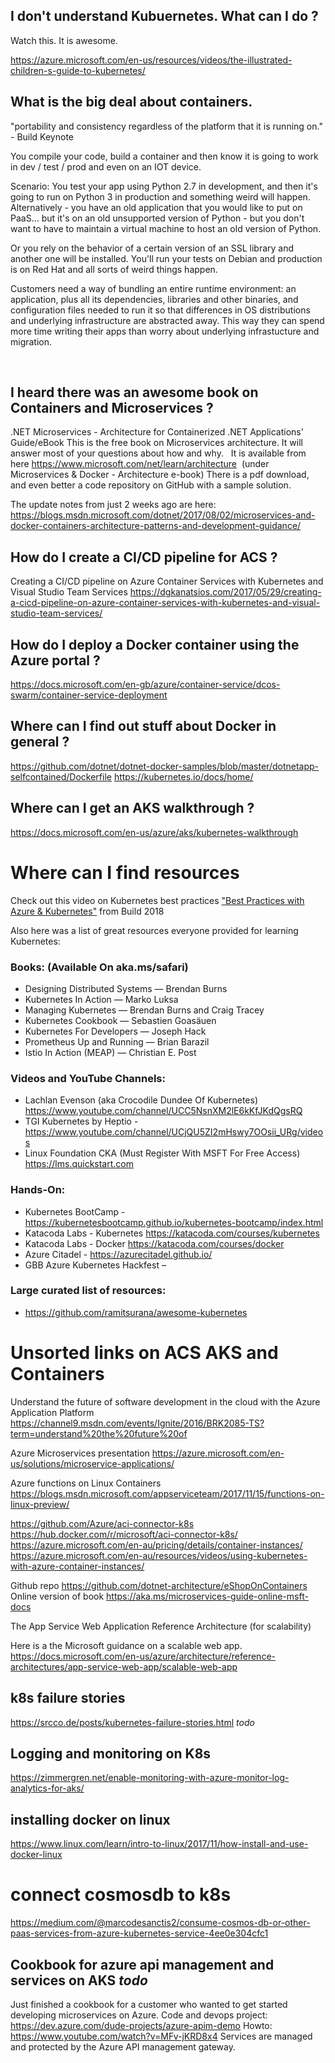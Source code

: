 ## I don't understand Kubuernetes. What can I do ?
Watch this. It is awesome.

https://azure.microsoft.com/en-us/resources/videos/the-illustrated-children-s-guide-to-kubernetes/



## What is the big deal about containers.
"portability and consistency regardless of the platform that it is running on." - Build Keynote

You compile your code, build a container and then know it is going to work in dev / test / prod and even on an IOT device.

Scenario: You test your app using Python 2.7 in development, and then it's going to run on Python 3 in production and something weird will happen. Alternatively - you have an old application that you would like to put on PaaS... but it's on an old unsupported version of Python - but you don't want to have to maintain a virtual machine to host an old version of Python.

Or you rely on the behavior of a certain version of an SSL library and another one will be installed. 
You'll run your tests on Debian and production is on Red Hat and all sorts of weird things happen.

Customers need a way of bundling an entire runtime environment: an application, plus all its dependencies, libraries and other binaries, and configuration files needed to run it so that differences in OS distributions and underlying infrastructure are abstracted away. This way they can spend more  time writing their apps than worry about underlying infrastucture and migration.

 
## I heard there was an awesome book on Containers and Microservices ?  
.NET Microservices - Architecture for Containerized .NET Applications' Guide/eBook
This is the free book on Microservices architecture. It will answer most of your questions about how and why.
 
It is available from here https://www.microsoft.com/net/learn/architecture  (under Microservices & Docker - Architecture e-book)
There is a pdf download, and even better a code repository on GitHub with a sample solution. 

The update notes from just 2 weeks ago are here: https://blogs.msdn.microsoft.com/dotnet/2017/08/02/microservices-and-docker-containers-architecture-patterns-and-development-guidance/

## How do I create a CI/CD pipeline for ACS ?

Creating a CI/CD pipeline on Azure Container Services with Kubernetes and Visual Studio Team Services
https://dgkanatsios.com/2017/05/29/creating-a-cicd-pipeline-on-azure-container-services-with-kubernetes-and-visual-studio-team-services/


## How do I deploy a Docker container using the Azure portal ?
https://docs.microsoft.com/en-gb/azure/container-service/dcos-swarm/container-service-deployment


## Where can I find out stuff about Docker in general ?

https://github.com/dotnet/dotnet-docker-samples/blob/master/dotnetapp-selfcontained/Dockerfile
https://kubernetes.io/docs/home/

## Where can I get an AKS walkthrough ? 

https://docs.microsoft.com/en-us/azure/aks/kubernetes-walkthrough





# Where can I find resources


Check out this video on Kubernetes best practices
["Best Practices with Azure & Kubernetes"](
https://developer.microsoft.com/en-us/events/build/content/best-practices-with-azure-kubernetes) from Build 2018

Also here was a list of great resources everyone provided for learning Kubernetes:

### Books: (Available On aka.ms/safari)
- Designing Distributed Systems — Brendan Burns
- Kubernetes In Action — Marko Luksa
- Managing Kubernetes — Brendan Burns and Craig Tracey
- Kubernetes Cookbook — Sebastien Goasäuen
- Kubernetes For Developers — Joseph Hack
- Prometheus Up and Running — Brian Barazil
- Istio In Action (MEAP) — Christian E. Post

### Videos and YouTube Channels:
- Lachlan Evenson (aka Crocodile Dundee Of Kubernetes) https://www.youtube.com/channel/UCC5NsnXM2lE6kKfJKdQgsRQ
- TGI Kubernetes by Heptio - https://www.youtube.com/channel/UCjQU5ZI2mHswy7OOsii_URg/videos
- Linux Foundation CKA (Must Register With MSFT For Free Access) https://lms.quickstart.com

### Hands-On:
- Kubernetes BootCamp - https://kubernetesbootcamp.github.io/kubernetes-bootcamp/index.html
- Katacoda Labs - Kubernetes https://katacoda.com/courses/kubernetes
- Katacoda Labs - Docker https://katacoda.com/courses/docker
- Azure Citadel - https://azurecitadel.github.io/
- GBB Azure Kubernetes Hackfest – 

### Large curated list of resources:
- https://github.com/ramitsurana/awesome-kubernetes




# Unsorted links on ACS AKS and Containers

Understand the future of software development in the cloud with the Azure Application Platform
https://channel9.msdn.com/events/Ignite/2016/BRK2085-TS?term=understand%20the%20future%20of

Azure Microservices presentation
https://azure.microsoft.com/en-us/solutions/microservice-applications/

Azure functions on Linux Containers
https://blogs.msdn.microsoft.com/appserviceteam/2017/11/15/functions-on-linux-preview/

https://github.com/Azure/aci-connector-k8s
https://hub.docker.com/r/microsoft/aci-connector-k8s/
https://azure.microsoft.com/en-au/pricing/details/container-instances/
https://azure.microsoft.com/en-au/resources/videos/using-kubernetes-with-azure-container-instances/


Github repo https://github.com/dotnet-architecture/eShopOnContainers
Online version of book https://aka.ms/microservices-guide-online-msft-docs

The App Service Web Application Reference Architecture (for scalability)

Here is a the Microsoft guidance on a scalable web app. https://docs.microsoft.com/en-us/azure/architecture/reference-architectures/app-service-web-app/scalable-web-app 


## k8s failure stories
https://srcco.de/posts/kubernetes-failure-stories.html *todo*

## Logging and monitoring on K8s
https://zimmergren.net/enable-monitoring-with-azure-monitor-log-analytics-for-aks/

## installing docker on linux
https://www.linux.com/learn/intro-to-linux/2017/11/how-install-and-use-docker-linux

# connect cosmosdb to k8s
https://medium.com/@marcodesanctis2/consume-cosmos-db-or-other-paas-services-from-azure-kubernetes-service-4ee0e304cfc1

## Cookbook for azure api management and services on AKS *todo*
 
Just finished a cookbook for a customer who wanted to get started developing microservices on Azure. 
Code and devops project: https://dev.azure.com/dude-projects/azure-apim-demo
Howto: https://www.youtube.com/watch?v=MFv-jKRD8x4
Services are managed and protected by the Azure API management gateway.
